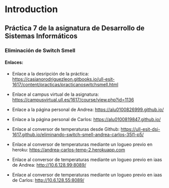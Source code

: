 # Introduction

## Práctica 7 de la asignatura de Desarrollo de Sistemas Informáticos

### Eliminación de Switch Smell

#### Enlaces:

* Enlace a la desripción de la práctica: https://casianorodriguezleon.gitbooks.io/ull-esit-1617/content/practicas/practicanoswitchsmell.html
* Enlace al campus virtual de la asignatura: https://campusvirtual.ull.es/1617/course/view.php?id=1136
* Enlace a la página personal de Andrea: https://alu0100826999.github.io/
* Enlace a la página personal de Carlos: https://alu0100819847.github.io/

* Enlace al conversor de temperaturas desde Github: https://ull-esit-dsi-1617.github.io/eliminando-switch-smell-andrea-carlos-35l1-p5/
* Enlace al conversor de temperaturas mediante un logueo previo en heroku: https://andrea-carlos-temp-2.herokuapp.com
* Enlace al conversor de temperaturas mediante un logueo previo en iaas de Andrea: http://10.6.128.99:8089/
* Enlace al conversor de temperaturas mediante un logueo previo en iaas de Carlos: http://10.6.128.55:8089/
